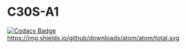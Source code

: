 # C30S-A1
[![Codacy Badge](https://api.codacy.com/project/badge/Grade/2b27365a3738479d9a75326ab87abec0)](https://www.codacy.com/app/cgenyk/C30S-A1-FIXED?utm_source=github.com&amp;utm_medium=referral&amp;utm_content=cgenyk/C30S-A1-FIXED&amp;utm_campaign=Badge_Grade)
https://img.shields.io/github/downloads/atom/atom/total.svg
